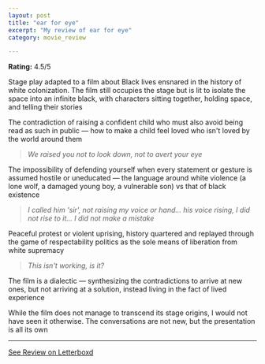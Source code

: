 ```yaml
---
layout: post
title: "ear for eye"
excerpt: "My review of ear for eye"
category: movie_review

---
```


**Rating:** 4.5/5

Stage play adapted to a film about Black lives ensnared in the history of white colonization. The film still occupies the stage but is lit to isolate the space into an infinite black, with characters sitting together, holding space, and telling their stories

The contradiction of raising a confident child who must also avoid being read as such in public — how to make a child feel loved who isn't loved by the world around them
<blockquote><i>We raised you not to look down, not to avert your eye</i></blockquote>The impossibility of defending yourself when every statement or gesture is assumed hostile or uneducated — the language around white violence (a lone wolf, a damaged young boy, a vulnerable son) vs that of black existence
<blockquote><i>I called him 'sir', not raising my voice or hand... his voice rising, I did not rise to it... I did not make a mistake</i></blockquote>Peaceful protest or violent uprising, history quartered and replayed through the game of respectability politics as the sole means of liberation from white supremacy
<blockquote><i>This isn't working, is it?</i></blockquote>The film is a dialectic — synthesizing the contradictions to arrive at new ones, but not arriving at a solution, instead living in the fact of lived experience

While the film does not manage to transcend its stage origins, I would not have seen it otherwise. The conversations are not new, but the presentation is all its own

<hr>

[See Review on Letterboxd](https://boxd.it/4Id879)
